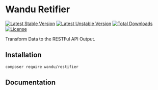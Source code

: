 Wandu Retifier
=================

[![Latest Stable Version](https://poser.pugx.org/wandu/restifier/v/stable.svg)](https://packagist.org/packages/wandu/restifier)
[![Latest Unstable Version](https://poser.pugx.org/wandu/restifier/v/unstable.svg)](https://packagist.org/packages/wandu/restifier)
[![Total Downloads](https://poser.pugx.org/wandu/restifier/downloads.svg)](https://packagist.org/packages/wandu/restifier)
[![License](https://poser.pugx.org/wandu/restifier/license.svg)](https://packagist.org/packages/wandu/restifier)

Transform Data to the RESTFul API Output.

## Installation

`composer require wandu/restifier`

## Documentation
